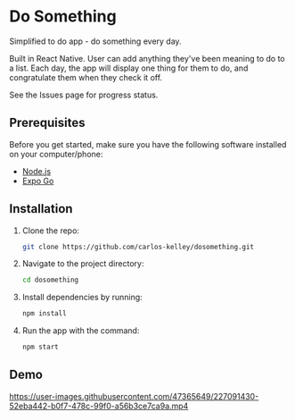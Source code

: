 # Do Something
Simplified to do app - do something every day.

Built in React Native. User can add anything they've been meaning to do to a list. Each day, the app will display one thing for them to do, and congratulate them when they check it off.

See the Issues page for progress status.

## Prerequisites

Before you get started, make sure you have the following software installed on your computer/phone:

- [Node.js](https://nodejs.org/en/)
- [Expo Go](https://expo.dev/client)

## Installation

1. Clone the repo: 
   ```sh
   git clone https://github.com/carlos-kelley/dosomething.git
   ```
2. Navigate to the project directory: 
   ```sh
   cd dosomething
   ```
3. Install dependencies by running:
   ```sh
   npm install
   ```
4. Run the app with the command:
   ```sh
   npm start

## Demo


https://user-images.githubusercontent.com/47365649/227091430-52eba442-b0f7-478c-99f0-a56b3ce7ca9a.mp4



